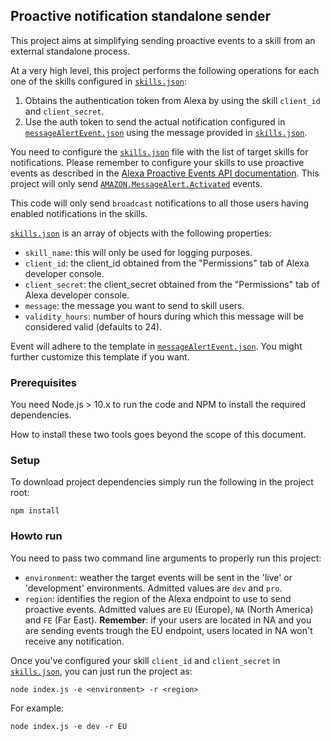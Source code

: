 ## Proactive notification standalone sender

This project aims at simplifying sending proactive events to a skill from an external standalone process. 

At a very high level, this project performs the following operations for each one of the skills configured in [```skills.json```](./skills.json):
1. Obtains the authentication token from Alexa by using the skill ```client_id``` and ```client_secret```.
2. Use the auth token to send the actual notification configured in [```messageAlertEvent.json```](./messageAlertEvent.json) using the message provided in [```skills.json```](./skills.json).

You need to configure the [```skills.json```](./skills.json) file with the list of target skills for notifications. Please remember to configure your skills to use proactive events as described in the [Alexa Proactive Events API documentation](https://developer.amazon.com/docs/smapi/proactive-events-api.html). This project will only send [```AMAZON.MessageAlert.Activated```](https://developer.amazon.com/docs/smapi/schemas-for-proactive-events.html#message-alert) events.

This code will only send ```broadcast``` notifications to all those users having enabled notifications in the skills.

[```skills.json```](./skills.json) is an array of objects with the following properties:

* ```skill_name```: this will only be used for logging purposes.
* ```client_id```: the client_id obtained from the "Permissions" tab of Alexa developer console.
* ```client_secret```: the client_secret obtained from the "Permissions" tab of Alexa developer console.
* ```message```: the message you want to send to skill users.
* ```validity_hours```: number of hours during which this message will be considered valid (defaults to 24).

Event will adhere to the template in [```messageAlertEvent.json```](./messageAlertEvent.json). You might further customize this template if you want.

### Prerequisites

You need Node.js > 10.x to run the code and NPM to install the required dependencies.

How to install these two tools goes beyond the scope of this document.

### Setup

To download project dependencies simply run the following in the project root:

    npm install

### Howto run

You need to pass two command line arguments to properly run this project:
* ```environment```: weather the target events will be sent in the 'live' or 'development' environments. Admitted values are ```dev``` and ```pro```.
* ```region```: identifies the region of the Alexa endpoint to use to send proactive events. Admitted values are ```EU``` (Europe), ```NA``` (North America) and ```FE``` (Far East). **Remember**: if your users are located in NA and you are sending events trough the EU endpoint, users located in NA won't receive any notification.

Once you've configured your skill ```client_id``` and ```client_secret``` in [```skills.json```](./skills.json), you can just run the project as:

    node index.js -e <environment> -r <region>

For example:

    node index.js -e dev -r EU
